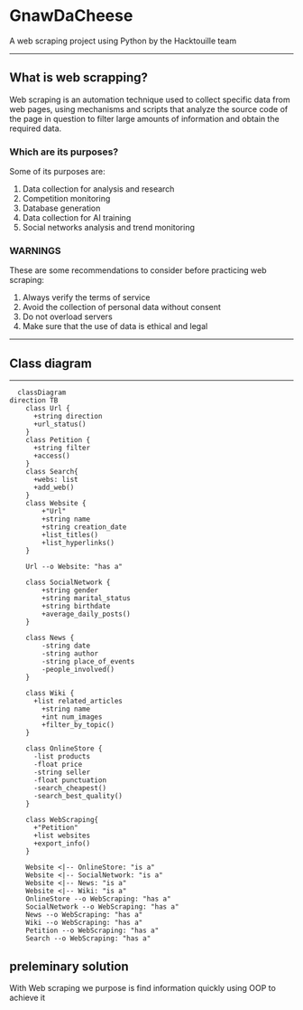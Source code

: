 # GnawDaCheese
A web scraping project using Python by the Hacktouille team

---

## What is web scrapping?

Web scraping is an automation technique used to collect specific data from web pages, using mechanisms and scripts that analyze the source code of the page in question to filter large amounts of information and obtain the required data.

### Which are its purposes?

Some of its purposes are:
1. Data collection for analysis and research
2. Competition monitoring
3. Database generation
4. Data collection for AI training
5. Social networks analysis and trend monitoring

### WARNINGS

These are some recommendations to consider before practicing web scraping:
1. Always verify the terms of service
2. Avoid the collection of personal data without consent
3. Do not overload servers
4. Make sure that the use of data is ethical and legal

--- 

## Class diagram

---
```mermaid
  classDiagram
direction TB
    class Url {
      +string direction
      +url_status()
    }
    class Petition {
      +string filter
      +access()
    }
    class Search{
      +webs: list
      +add_web()
    }    
    class Website {
	    +"Url"
	    +string name
	    +string creation_date
	    +list_titles()
	    +list_hyperlinks()
    }

    Url --o Website: "has a"

    class SocialNetwork {
	    +string gender
	    +string marital_status
	    +string birthdate
	    +average_daily_posts()
    }

    class News {
	    -string date
	    -string author
	    -string place_of_events
	    -people_involved()
    }

    class Wiki {
      +list related_articles
	    +string name
	    +int num_images
	    +filter_by_topic()
    }

    class OnlineStore {
      -list products
      -float price
      -string seller
      -float punctuation
      -search_cheapest()
      -search_best_quality()
    }

    class WebScraping{
      +"Petition"
      +list websites
      +export_info()   
    }
    
    Website <|-- OnlineStore: "is a"
    Website <|-- SocialNetwork: "is a"
    Website <|-- News: "is a"
    Website <|-- Wiki: "is a"
    OnlineStore --o WebScraping: "has a"
    SocialNetwork --o WebScraping: "has a"
    News --o WebScraping: "has a"
    Wiki --o WebScraping: "has a"
    Petition --o WebScraping: "has a"
    Search --o WebScraping: "has a"
```
## preleminary solution
With Web scraping we purpose is find information quickly using OOP to achieve it

